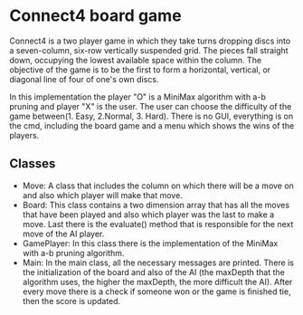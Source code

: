 # Connect4 board game

Connect4 is a two player game in which they take turns dropping discs into a seven-column, six-row vertically suspended grid. The pieces fall straight down, occupying the lowest available space within the column. The objective of the game is to be the first to form a horizontal, vertical, or diagonal line of four of one's own discs.

In this implementation the player "O" is a MiniMax algorithm with a-b pruning and player "X" is the user. The user can choose the difficulty of the game between(1. Easy, 2.Normal, 3. Hard). There is no GUI, everything is on the cmd, including the board game and a menu which shows the wins of the players.

## Classes
* Move: A class that includes the column on which there will be a move on and also which player will make that move.
* Board: This class contains a two dimension array that has all the moves that have been played and also which player was the last to make a move. Last there is the evaluate() method that is responsible for the next move of the AI player.
* GamePlayer: In this class there is the implementation of the MiniMax with a-b pruning algorithm.
* Main: In the main class, all the necessary messages are printed. There is the initialization of the board and also of the AI (the maxDepth that the algorithm uses, the higher the maxDepth, the more difficult the AI). After every move there is a check if someone won or the game is finished tie, then the score is updated.  
